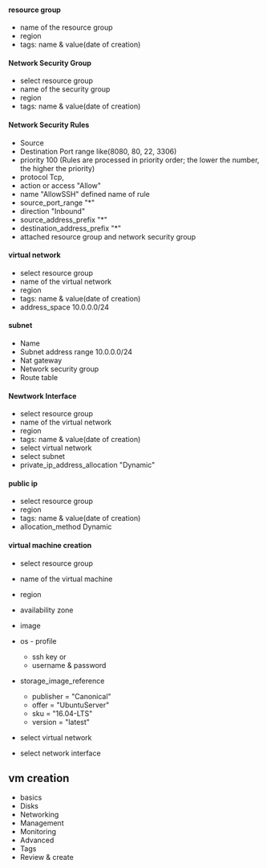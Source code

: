 #### resource group
- name of the resource group
- region
- tags: name & value(date of creation)
#### Network Security Group
- select resource group
- name of the security group
- region
- tags: name & value(date of creation)
#### Network Security Rules
- Source
- Destination Port range like(8080, 80, 22, 3306)
- priority 100 (Rules are processed in priority order; the lower the number, the higher the priority)
- protocol Tcp, 
- action or access "Allow"
- name "AllowSSH" defined name of rule
- source_port_range "*"
- direction "Inbound"
- source_address_prefix  "*"
- destination_address_prefix "*"
- attached resource group and network security group
#### virtual network
- select resource group
- name of the virtual network
- region
- tags: name & value(date of creation)
- address_space 10.0.0.0/24
#### subnet
- Name
- Subnet address range 10.0.0.0/24
- Nat gateway
- Network security group
- Route table
#### Newtwork Interface
- select resource group
- name of the virtual network
- region
- tags: name & value(date of creation)
- select virtual network
- select subnet
- private_ip_address_allocation  "Dynamic"
#### public ip
- select resource group
- region
- tags: name & value(date of creation)
- allocation_method Dynamic
#### virtual machine creation
- select resource group
- name of the virtual machine
- region 
- availability zone
- image

- os - profile 
    * ssh key or
    * username & password

- storage_image_reference
    * publisher = "Canonical"
    * offer     = "UbuntuServer"
    * sku       = "16.04-LTS"
    * version   = "latest"

- select virtual network
- select network interface

## vm creation
- basics
- Disks
- Networking
- Management
- Monitoring
- Advanced
- Tags
- Review & create
